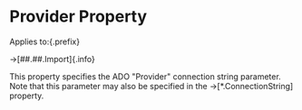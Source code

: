 # Provider Property

Applies to:{.prefix}

→[##.##.Import]{.info}

This property specifies the ADO "Provider" connection string parameter. Note that this parameter
may also be specified in the →[*.ConnectionString] property.

